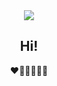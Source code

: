 <!--
**20massalia/20massalia** is a ✨ _special_ ✨ repository because its `README.md` (this file) appears on your GitHub profile.

Here are some ideas to get you started:

- 🔭 I’m currently working on ...
- 🌱 I’m currently learning ...
- 👯 I’m looking to collaborate on ...
- 🤔 I’m looking for help with ...
- 💬 Ask me about ...
- 📫 How to reach me: ...
- 😄 Pronouns: ...
- ⚡ Fun fact: ...
-->

<div align="center">
  <img src="https://capsule-render.vercel.app/api?type=soft&color=0:CEECF5,100:E0F8F1&height=300&section=header&text=(❁´◡`❁)&fontSize=80&fontColor=0B173B"/>
  <h2>Hi!</h2>
  ❤️🧡💛💚💙💜
</div>
